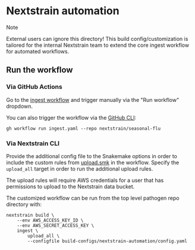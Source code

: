 # Nextstrain automation

> [!NOTE]
> External users can ignore this directory!
> This build config/customization is tailored for the internal Nextstrain team
> to extend the core ingest workflow for automated workflows.

## Run the workflow

### Via GitHub Actions

Go to the [ingest workflow](https://github.com/nextstrain/seasonal-flu/actions/workflows/ingest.yaml)
and trigger manually via the "Run workflow" dropdown.

You can also trigger the workflow via the [GitHub CLI](https://cli.github.com/):
```
gh workflow run ingest.yaml --repo nextstrain/seasonal-flu
```

### Via Nextstrain CLI

Provide the additional config file to the Snakemake options in order to
include the custom rules from [upload.smk](upload.smk) in the workflow.
Specify the `upload_all` target in order to run the additional upload rules.

The upload rules will require AWS credentials for a user that has permissions
to upload to the Nextstrain data bucket.

The customized workflow can be run from the top level pathogen repo directory with:
```
nextstrain build \
    --env AWS_ACCESS_KEY_ID \
    --env AWS_SECRET_ACCESS_KEY \
    ingest \
        upload_all \
        --configfile build-configs/nextstrain-automation/config.yaml
```
